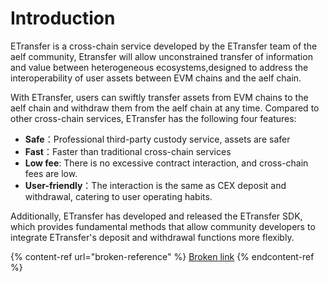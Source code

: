 # Introduction

ETransfer is a cross-chain service developed by the ETransfer team of the aelf community, Etransfer will allow unconstrained transfer of information and value between heterogeneous ecosystems,designed to address the interoperability of user assets between EVM chains and the aelf chain.

With ETransfer, users can swiftly transfer assets from EVM chains to the aelf chain and withdraw them from the aelf chain at any time. Compared to other cross-chain services, ETransfer has the following four features:

* **Safe**：Professional third-party custody service, assets are safer
* **Fast**：Faster than traditional cross-chain services
* **Low fee**: There is no excessive contract interaction, and cross-chain fees are low.
* **User-friendly**：The interaction is the same as CEX deposit and withdrawal, catering to user operating habits.

Additionally, ETransfer has developed and released the ETransfer SDK, which provides fundamental methods that allow community developers to integrate ETransfer's deposit and withdrawal functions more flexibly.

{% content-ref url="broken-reference" %}
[Broken link](broken-reference)
{% endcontent-ref %}
